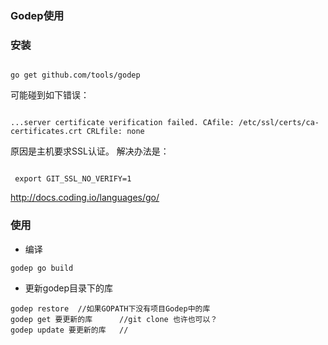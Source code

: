 ### Godep使用
### 安装
<pre><code>
go get github.com/tools/godep
</code></pre>
可能碰到如下错误：
<pre><code>
...server certificate verification failed. CAfile: /etc/ssl/certs/ca-certificates.crt CRLfile: none
</code></pre>
原因是主机要求SSL认证。
解决办法是：
<pre><code>
 export GIT_SSL_NO_VERIFY=1
</code></pre>

http://docs.coding.io/languages/go/
### 使用
* 编译
<pre><code>godep go build
</code></pre>
* 更新godep目录下的库
<pre><code>godep restore  //如果GOPATH下没有项目Godep中的库
godep get 要更新的库      //git clone 也许也可以？
godep update 要更新的库   //
</code></pre>
